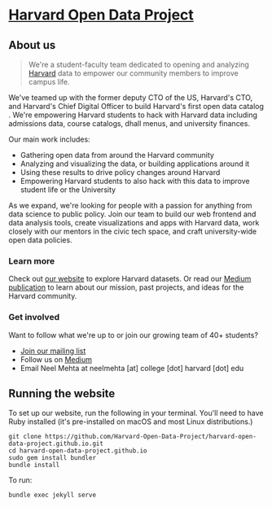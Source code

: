 # [Harvard Open Data Project](http://harvard-open-data-project.github.io/)

## About us

> We're a student-faculty team dedicated to opening and analyzing [Harvard](https://harvard.edu) data to empower our community members to improve campus life.

We've teamed up with the former deputy CTO of the US, Harvard's CTO, and Harvard's Chief Digital Officer to build Harvard's first open data catalog​. We're empowering Harvard students to hack with Harvard data including admissions data, course catalogs, dhall menus, and university finances.​

Our main work includes:

- Gathering open data from around the Harvard community
- Analyzing and visualizing the data, or building applications around it
- Using these results to drive policy changes around Harvard
- Empowering Harvard students to also hack with this data to improve student life or the University

As we expand, we're looking for people with a passion for anything from data science to public policy. Join our team to ​build our web frontend and data analysis tools, create visualizations and apps with Harvard data, work closely with our mentors in the civic tech space, and craft university-wide open data policies.

### Learn more

Check out [our website](http://harvard-open-data-project.github.io/) to explore Harvard datasets. Or read our [Medium publication](https://medium.com/harvard-open-data-project) to learn about our mission, past projects, and ideas for the Harvard community.

### Get involved

Want to follow what we're up to or join our growing team of 40+ students?

- [Join our mailing list](https://groups.google.com/forum/#!forum/harvard-open-data)
- Follow us on [Medium](https://medium.com/harvard-open-data-project)
- Email Neel Mehta at neelmehta [at] college [dot] harvard [dot] edu

## Running the website

To set up our website, run the following in your terminal. You'll need to have Ruby installed (it's pre-installed on macOS and most Linux distributions.)

```
git clone https://github.com/Harvard-Open-Data-Project/harvard-open-data-project.github.io.git
cd harvard-open-data-project.github.io
sudo gem install bundler
bundle install
```

To run:

```
bundle exec jekyll serve
```
